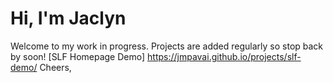 # Hi, I'm Jaclyn
Welcome to my work in progress. Projects are added regularly so stop back by soon!
[SLF Homepage Demo] https://jmpavai.github.io/projects/slf-demo/
Cheers,
